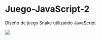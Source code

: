 # Juego-JavaScript-2
Diseño de juego Snake utilizando JavaScript

<img src="https://unipython.com/wp-content/uploads/2018/10/screenshotjuego-300x233.png">
